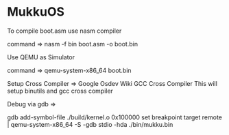 # MukkuOS

To compile boot.asm use nasm compiler

command =>
nasm -f bin boot.asm -o boot.bin

Use QEMU as Simulator

command =>
qemu-system-x86_64 boot.bin

Setup Cross Compiler =>
Google Osdev Wiki GCC Cross Compiler
This will setup binutils and gcc cross compiler

Debug via gdb =>

gdb
add-symbol-file ./build/kernel.o 0x100000
set breakpoint
target remote | qemu-system-x86_64 -S -gdb stdio -hda ./bin/mukku.bin